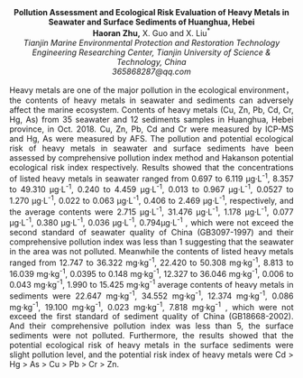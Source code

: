 <center><strong>Pollution Assessment and Ecological Risk Evaluation of Heavy Metals in
Seawater and Surface Sediments of Huanghua, Hebei</strong>

<center><strong>Haoran Zhu,</strong> X. Guo and X. Liu<sup>*</sup>

<center><i>Tianjin Marine Environmental Protection and Restoration Technology
Engineering Researching Center, Tianjin University of Science & Technology, China</i>

<center><i>365868287@qq.com</i>

<p style=text-align:justify>Heavy metals are one of the major pollution in the ecological
environment，the contents of heavy metals in seawater and sediments can
adversely affect the marine ecosystem. Contents of heavy metals (Cu, Zn,
Pb, Cd, Cr, Hg, As) from 35 seawater and 12 sediments samples in
Huanghua, Hebei province, in Oct. 2018. Cu, Zn, Pb, Cd and Cr were
measured by ICP-MS and Hg, As were measured by AFS. The pollution and
potential ecological risk of heavy metals in seawater and surface
sediments have been assessed by comprehensive pollution index method and
Hakanson potential ecological risk index respectively. Results showed
that the concentrations of listed heavy metals in seawater ranged from
0.697 to 6.119 μg·L<sup>-1</sup>, 8.357 to 49.310 μg·L<sup>-1</sup>, 0.240 to 4.459
μg·L<sup>-1</sup>, 0.013 to 0.967 μg·L<sup>-1</sup>, 0.0527 to 1.270 μg·L<sup>-1</sup>, 0.022 to
0.063 μg·L<sup>-1</sup>, 0.406 to 2.469 μg·L<sup>-1</sup>, respectively, and the average
contents were 2.715 μg·L<sup>-1</sup>, 31.476 μg·L<sup>-1</sup>, 1.178 μg·L<sup>-1</sup>, 0.077
μg·L<sup>-1</sup>, 0.380 μg·L<sup>-1</sup>, 0.036 μg·L<sup>-1</sup>, 0.794μg·L<sup>-1</sup> , which were not
exceed the second standard of seawater quality of China (GB3097-1997)
and their comprehensive pollution index was less than 1 suggesting that
the seawater in the area was not polluted. Meanwhile the contents of
listed heavy metals ranged from 12.747 to 36.322 mg·kg<sup>-1</sup>, 22.420 to
50.308 mg·kg<sup>-1</sup>, 8.813 to 16.039 mg·kg<sup>-1</sup>, 0.0395 to 0.148 mg·kg<sup>-1</sup>,
12.327 to 36.046 mg·kg<sup>-1</sup>, 0.006 to 0.043 mg·kg<sup>-1</sup>, 1.990 to 15.425
mg·kg<sup>-1</sup> average contents of heavy metals in sediments were 22.647
mg·kg<sup>-1</sup>, 34.552 mg·kg<sup>-1</sup>, 12.374 mg·kg<sup>-1</sup>, 0.086 mg·kg<sup>-1</sup>, 19.100
mg·kg<sup>-1</sup>, 0.023 mg·kg<sup>-1</sup>, 7.818 mg·kg<sup>-1</sup> , which were not exceed the
first standard of sediment quality of China (GB18668-2002). And their
comprehensive pollution index was less than 5, the surface sediments
were not polluted. Furthermore, the results showed that the potential
ecological risk of heavy metals in the surface sediments were slight
pollution level, and the potential risk index of heavy metals were Cd
&gt; Hg &gt; As &gt; Cu &gt; Pb &gt; Cr &gt; Zn.

